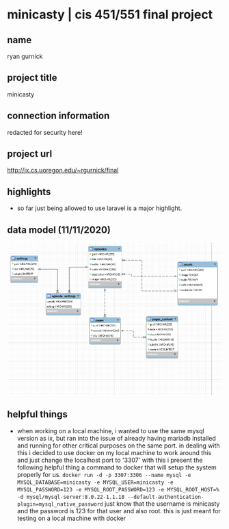 # minicasty | cis 451/551 final project

## name

ryan gurnick

## project title

minicasty

## connection information

redacted for security here!

## project url

http://ix.cs.uoregon.edu/~rgurnick/final

## highlights
* so far just being allowed to use laravel is a major highlight.

## data model (11/11/2020) 
![Model](model.png)

## helpful things
* when working on a local machine, i wanted to use the same mysql version as ix, but ran into the issue of already having mariadb installed and running for other critical purposes on the same port. in dealing with this i decided to use docker on my local machine to work around this and just change the localhost port to '3307' with this i present the following helpful thing a command to docker that will setup the system properly for us. ```docker run -d -p 3307:3306 --name mysql -e MYSQL_DATABASE=minicasty -e MYSQL_USER=minicasty -e MYSQL_PASSWORD=123 -e MYSQL_ROOT_PASSWORD=123 -e MYSQL_ROOT_HOST=% -d mysql/mysql-server:8.0.22-1.1.18 --default-authentication-plugin=mysql_native_password``` just know that the username is minicasty and the password is 123 for that user and also root. this is just meant for testing on a local machine with docker

